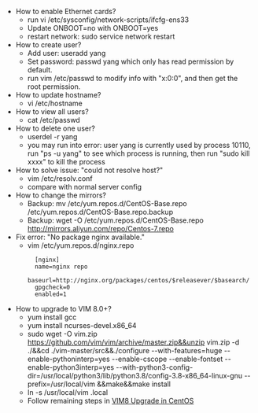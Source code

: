 * How to enable Ethernet cards?
  * run vi /etc/sysconfig/network-scripts/ifcfg-ens33
  * Update ONBOOT=no with ONBOOT=yes
  * restart network: sudo service network restart
* How to create user?
  * Add user: useradd yang
  * Set password: passwd yang which only has read permission by default.
  * run vim /etc/passwd to modify info with "x:0:0", and then get the root permission.
* How to update hostname?
  * vi /etc/hostname
* How to view all users?
  * cat /etc/passwd
* How to delete one user?
  * userdel -r yang
  * you may run into error: user yang is currently used by process 10110, run "ps -u yang" to see which process is running, then run "sudo kill xxxx" to kill the process
* How to solve issue: "could not resolve host?"
  * vim /etc/resolv.conf
  * compare with normal server config
* How to change the mirrors?
  * Backup: mv /etc/yum.repos.d/CentOS-Base.repo /etc/yum.repos.d/CentOS-Base.repo.backup
  * Backup: wget -O /etc/yum.repos.d/CentOS-Base.repo http://mirrors.aliyun.com/repo/Centos-7.repo
* Fix error: "No package nginx available."
  * vim /etc/yum.repos.d/nginx.repo
    ```
      [nginx]
      name=nginx repo
      baseurl=http://nginx.org/packages/centos/$releasever/$basearch/
      gpgcheck=0
      enabled=1
    ```
* How to upgrade to VIM 8.0+?
  * yum install gcc
  * yum install ncurses-devel.x86_64
  * sudo wget -O vim.zip https://github.com/vim/vim/archive/master.zip&&unzip vim.zip -d ./&&cd ./vim-master/src&&./configure --with-features=huge --enable-pythoninterp=yes --enable-cscope --enable-fontset --enable-python3interp=yes --with-python3-config-dir=/usr/local/python3/lib/python3.8/config-3.8-x86_64-linux-gnu  --prefix=/usr/local/vim  &&make&&make install
  * ln -s /usr/local/vim .local
  * Follow remaining steps in [VIM8 Upgrade in CentOS](https://blog.csdn.net/Kexiii/article/details/83928540)